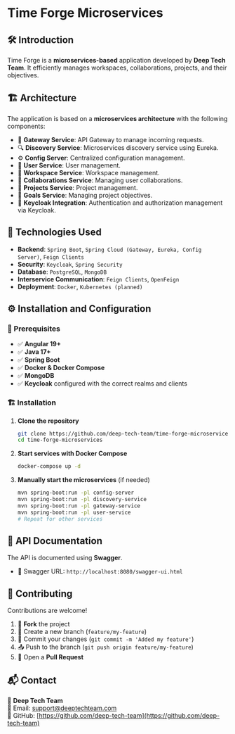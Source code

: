 # Time Forge Microservices

## 🛠 Introduction
Time Forge is a **microservices-based** application developed by **Deep Tech Team**. It efficiently manages workspaces, collaborations, projects, and their objectives.

## 🏗 Architecture
The application is based on a **microservices architecture** with the following components:

- 🚪 **Gateway Service**: API Gateway to manage incoming requests.
- 🔍 **Discovery Service**: Microservices discovery service using Eureka.
- ⚙️ **Config Server**: Centralized configuration management.
- 👤 **User Service**: User management.
- 🏢 **Workspace Service**: Workspace management.
- 🤝 **Collaborations Service**: Managing user collaborations.
- 📂 **Projects Service**: Project management.
- 🎯 **Goals Service**: Managing project objectives.
- 🔐 **Keycloak Integration**: Authentication and authorization management via Keycloak.

## 🚀 Technologies Used
- **Backend**: `Spring Boot`, `Spring Cloud (Gateway, Eureka, Config Server)`, `Feign Clients`
- **Security**: `Keycloak`, `Spring Security`
- **Database**: `PostgreSQL`, `MongoDB`
- **Interservice Communication**: `Feign Clients`, `OpenFeign`
- **Deployment**: `Docker`, `Kubernetes (planned)`

## ⚙️ Installation and Configuration
### 📌 Prerequisites
- ✅ **Angular 19+**
- ✅ **Java 17+**
- ✅ **Spring Boot**
- ✅ **Docker & Docker Compose**
- ✅ **MongoDB**
- ✅ **Keycloak** configured with the correct realms and clients

### 🏗 Installation
1. **Clone the repository**
   ```bash
   git clone https://github.com/deep-tech-team/time-forge-microservices.git
   cd time-forge-microservices
   ```

2. **Start services with Docker Compose**
   ```bash
   docker-compose up -d
   ```

3. **Manually start the microservices** (if needed)
   ```bash
   mvn spring-boot:run -pl config-server
   mvn spring-boot:run -pl discovery-service
   mvn spring-boot:run -pl gateway-service
   mvn spring-boot:run -pl user-service
   # Repeat for other services
   ```

## 📖 API Documentation
The API is documented using **Swagger**.

- 🔗 Swagger URL: `http://localhost:8080/swagger-ui.html`

## 🤝 Contributing
Contributions are welcome!

1. 🍴 **Fork** the project
2. 🌱 Create a new branch (`feature/my-feature`)
3. 💾 Commit your changes (`git commit -m 'Added my feature'`)
4. 📤 Push to the branch (`git push origin feature/my-feature`)
5. 🔄 Open a **Pull Request**

## 📬 Contact
📢 **Deep Tech Team**  
📧 Email: support@deeptechteam.com  
🔗 GitHub: [https://github.com/deep-tech-team](https://github.com/deep-tech-team)

